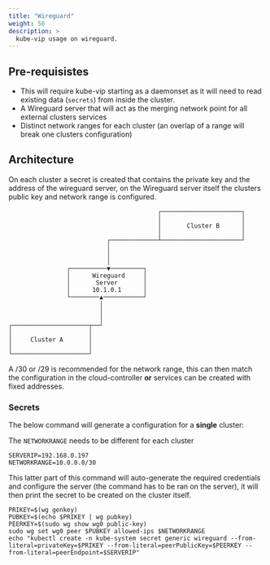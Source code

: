 ```yaml
---
title: "Wireguard"
weight: 56
description: >
  kube-vip usage on wireguard.
---
```


## Pre-requisistes

- This will require kube-vip starting as a daemonset as it will need to read existing data (`secrets`) from inside the cluster.
- A Wireguard server that will act as the merging network point for all external clusters services
- Distinct network ranges for each cluster (an overlap of a range will break one clusters configuration)


## Architecture

On each cluster a secret is created that contains the private key and the address of the wireguard server, on the Wireguard server itself the clusters public key and network range is configured.

```
                                         ┌──────────────────────┐
                                         │                      │
                                         │       Cluster B      │
                                         │                      │
                           ┌─────────────┴──────────────────────┘
                           │
                           │
                           │
                ┌──────────▼─────────┐
                │      Wireguard     │
                │       Server       │
                │      10.1.0.1      │
                └────────▲───────────┘
                         │
                         │
                         │
┌─────────────────────┬──┘
│                     │
│     Cluster A       │
│                     │
└─────────────────────┘
```

A /30 or /29 is recommended for the network range, this can then match the configuration in the cloud-controller **or** services can be created with fixed addresses.

### Secrets

The below command will generate a configuration for a **single** cluster:

The `NETWORKRANGE` needs to be different for each cluster
```
SERVERIP=192.168.0.197
NETWORKRANGE=10.0.0.0/30
```

This latter part of this command will auto-generate the required credentials and configure the server (the command has to be ran on the server), it will then print the secret to be created on the cluster itself.
```
PRIKEY=$(wg genkey)
PUBKEY=$(echo $PRIKEY | wg pubkey)
PEERKEY=$(sudo wg show wg0 public-key)
sudo wg set wg0 peer $PUBKEY allowed-ips $NETWORKRANGE
echo "kubectl create -n kube-system secret generic wireguard --from-literal=privateKey=$PRIKEY --from-literal=peerPublicKey=$PEERKEY --from-literal=peerEndpoint=$SERVERIP"

```
